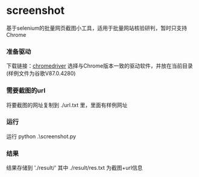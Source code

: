 # screenshot
基于selenium的批量网页截图小工具，适用于批量网站核验研判，暂时只支持Chrome

### 准备驱动
下载链接：[chromedriver](http://chromedriver.storage.googleapis.com/index.html) 
选择与Chrome版本一致的驱动软件，并放在当前目录(样例文件为谷歌V87.0.4280)

###  需要截图的url
将要截图的网址复制到 ./url.txt  里，里面有样例网址

###  运行
运行  python .\screenshot.py

### 结果
结果存储到 './result/'
其中 ./result/res.txt 为截图+url信息
